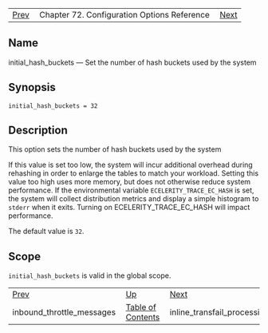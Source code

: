 |     |     |     |
| --- | --- | --- |
| [Prev](conf.ref.inbound_throttle_messages)  | Chapter 72. Configuration Options Reference |  [Next](conf.ref.inline_transfail_processing) |

<a name="conf.ref.initial_hash_buckets"></a>
## Name

initial_hash_buckets — Set the number of hash buckets used by the system

## Synopsis

`initial_hash_buckets = 32`

<a name="idp25012352"></a>
## Description

This option sets the number of hash buckets used by the system

If this value is set too low, the system will incur additional overhead during rehashing in order to enlarge the tables to match your workload. Setting this value too high uses more memory, but does not otherwise reduce system performance. If the environmental variable `ECELERITY_TRACE_EC_HASH` is set, the system will collect distribution metrics and display a simple histogram to `stderr` when it exits. Turning on ECELERITY_TRACE_EC_HASH will impact performance.

The default value is `32`.

<a name="idp25016896"></a>
## Scope

`initial_hash_buckets` is valid in the global scope.

|     |     |     |
| --- | --- | --- |
| [Prev](conf.ref.inbound_throttle_messages)  | [Up](config.options.ref) |  [Next](conf.ref.inline_transfail_processing) |
| inbound_throttle_messages  | [Table of Contents](index) |  inline_transfail_processing |

